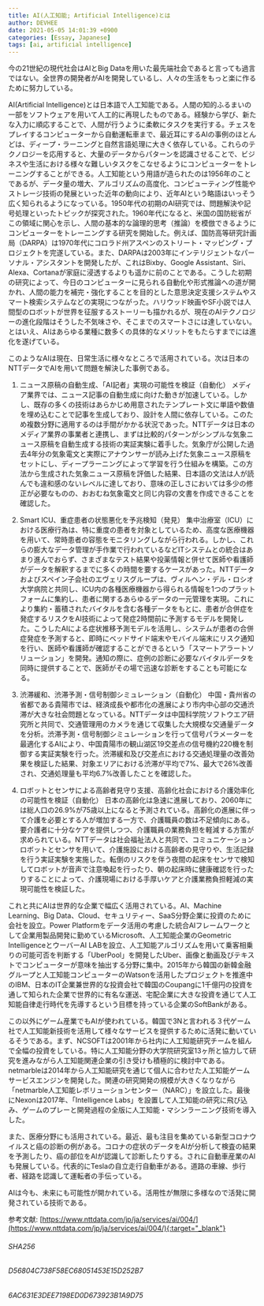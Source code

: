 ```yaml
---
title: AI(人工知能; Artificial Intelligence)とは
author: DEVHEE
date: 2021-05-05 14:01:39 +0900
categories: [Essay, Japanese]
tags: [ai, artificial intelligence]
---
```


今の21世紀の現代社会はAIとBig Dataを用いた最先端社会であると言っても過言ではない。全世界の開発者がAIを開発しているし、人々の生活をもっと楽に作るために努力している。
 
AI(Artificial Intelligence)とは日本語で人工知能である。人間の知的ふるまいの一部をソフトウェアを用いて人工的に再現したものである。経験から学び、新たな入力に順応することで、人間が行うように柔軟にタスクを実行する。チェスをプレイするコンピューターから自動運転車まで、最近耳にするAIの事例のほとんどは、ディープ・ラーニングと自然言語処理に大きく依存している。これらのテクノロジーを応用すると、大量のデータからパターンを認識させることで、ビジネスや生活における様々な難しいタスクをこなせるようにコンピューターをトレーニングすることができる。人工知能という用語が造られたのは1956年のことであるが、データ量の増大、アルゴリズムの高度化、コンピューティング性能やストレージ技術の発展といった近年の動向により、近年AIという略語はいっそう広く知られるようになっている。1950年代の初期のAI研究では、問題解決や記号処理といったトピックが探究された。1960年代になると、米国の国防総省がこの領域に関心を示し、人間の基本的な論理的思考（推論）を模倣できるようにコンピューターをトレーニングする研究を開始した。例えば、国防高等研究計画局（DARPA）は1970年代にコロラド州アスペンのストリート・マッピング・プロジェクトを完遂している。また、DARPAは2003年にインテリジェントなパーソナル・アシスタントを開発したが、これはBixby、Google Assistant、Siri、Alexa、Cortanaが家庭に浸透するよりも遥かに前のことである。こうした初期の研究によって、今日のコンピューターに見られる自動化や形式推論への道が開かれ、人間の能力を補完・強化することを目的とした意思決定支援システムやスマート検索システムなどの実現につながった。ハリウッド映画やSF小説では人間型のロボットが世界を征服するストーリーも描かれるが、現在のAIテクノロジーの進化段階はそうした不気味さや、そこまでのスマートさには達していない。とはいえ、AIはあらゆる業種に数多くの具体的なメリットをもたらすまでには進化を遂げている。
 
このようなAIは現在、日常生活に様々なところで活用されている。次は日本のNTTデータでAIを用いて問題を解決した事例である。

1. ニュース原稿の自動生成、「AI記者」実現の可能性を検証（自動化）
メディア業界では、ニュース記事の自動生成に向けた動きが加速している。しかし、既存の多くの技術はあらかじめ用意されたテンプレート文に単語や数値を埋め込むことで記事を生成しており、設計を人間に依存している。このため複数分野に適用するのは手間がかかる状況であった。NTTデータは日本のメディア業界の事業者と連携し、まずは比較的パターンがシンプルな気象ニュース原稿を自動生成する技術の実証実験に着手した。気象庁が公開した過去4年分の気象電文と実際にアナウンサーが読み上げた気象ニュース原稿をセットにし、ディープラーニングによって学習を行う仕組みを構築。この方法から生成された気象ニュース原稿を評価した結果、日本語の文法は人が読んでも違和感のないレベルに達しており、意味の正しさにおいては多少の修正が必要なものの、おおむね気象電文と同じ内容の文書を作成できることを確認した。
 
2. Smart ICU、重症患者の状態悪化を予兆検知（発見）
集中治療室（ICU）における医療行為は、特に重度の患者を対象としているため、高度な医療機器を用いて、常時患者の容態をモニタリングしながら行われる。しかし、これらの膨大なデータ管理が手作業で行われているなどITシステムとの統合はあまり進んでおらず、さまざまなテスト結果や投薬情報と併せて医師や看護師がデータを解釈するまでに多くの時間を要するケースがあった。NTTデータおよびスペイン子会社のエヴェリスグループは、ヴィルヘン・デル・ロシオ大学病院と共同し、ICU内の各種医療機器から得られる情報を1つのプラットフォームに集約し、患者に関するあらゆるデータの一元管理を実現。これにより集約・蓄積されたバイタルを含む各種データをもとに、患者が合併症を発症するリスクをAI技術によって発症2時間前に予測するモデルを開発した。こうしたAIによる症状推移予測モデルを活用し、システムが患者の合併症発症を予測すると、即時にベッドサイド端末やモバイル端末にリスク通知を行い、医師や看護師が確認することができるという「スマートアラートソリューション」を開発。通知の際に、症例の診断に必要なバイタルデータを同時に提供することで、医師がその場で迅速な診断をすることも可能になる。
 
3. 渋滞緩和、渋滞予測・信号制御シミュレーション（自動化）
中国・貴州省の省都である貴陽市では、経済成長や都市化の進展により市内中心部の交通渋滞が大きな社会問題となっている。NTTデータは中国科学院ソフトウエア研究所と共同で、交通管理用のカメラを通じて収集した大規模な交通量データを分析。渋滞予測・信号制御シミュレーションを行って信号パラメーターを最適化するAIにより、中国貴陽市の観山湖区19交差点の信号機約220機を制御する実証実験を行った。渋滞緩和及び交差点における交通処理量の改善効果を検証した結果、対象エリアにおける渋滞が平均で7%、最大で26%改善され、交通処理量も平均6.7%改善したことを確認した。
 
4. ロボットとセンサによる高齢者見守り支援、高齢化社会における介護効率化の可能性を検証（自動化）
日本の高齢化は急速に進展しており、2060年には総人口の26.9%が75歳以上になると予測されている。高齢化の進展に伴って介護を必要とする人が増加する一方で、介護職員の数は不足傾向にある。要介護者に十分なケアを提供しつつ、介護職員の業務負担を軽減する方策が求められている。NTTデータは社会福祉法人と共同で、コミュニケーションロボットとセンサを用いて、介護施設における高齢者の見守りや、生活記録を行う実証実験を実施した。転倒のリスクを伴う夜間の起床をセンサで検知してロボットが音声で注意喚起を行ったり、朝の起床時に健康確認を行ったりすることによって、介護現場における手厚いケアと介護業務負担軽減の実現可能性を検証した。
 
これと共にAIは世界的な企業で幅広く活用されている。AI、Machine Learning、Big Data、Cloud、セキュリティー、SaaS分野企業に投資のために会社を設立。Power Platformをデータ活用の考慮した統合AIフレームワークとして企業用製品開発に勤めているMicrosoft、人工知能企業のGeometric IntelligenceとウーバーAI LABを設立、人工知能アルゴリズムを用いて乗客相乗りの可能可否を判断する「UberPool」を開発したUber、画像と動画及びテキストでコンピューターが意味を抽出する分野に集中。2015年から韓国の新韓金融グループと人工知能コンピューターのWatsonを活用したプロジェクトを推進中のIBM、日本のIT企業兼世界的な投資会社で韓国のCoupangに1千億円の投資を通して知られた企業で世界的に有名な運送、宅配企業に大きな投資を通じて人工知能自律走行時代を先導するという目標を持っている企業のSoftBankがある。
 
この以外にゲーム産業でもAIが使われている。韓国で3Nと言われる３代ゲーム社で人工知能新技術を活用して様々なサービスを提供するために活発に動いているそうである。まず、NCSOFTは2001年から社内に人工知能研究チームを組んで全幅の投資をしている。特に人工知能分野の大学院研究室13ヶ所と協力して研究を進みながら人工知能関連企業の引き受けも積極的に検討中である。netmarbleは2014年から人工知能研究を通じて個人に合わせた人工知能ゲームサービスエンジンを開発した。関連の研究開発の規模が大きくなりながら「netmarble人工知能レボリューションセンター（NARC）」を設立した。最後にNexonは2017年、「Intelligence Labs」を設置して人工知能の研究に飛び込み、ゲームのプレーと開発過程の全版に人工知能・マシンラーニング技術を導入した。
 
また、医療分野にも活用されている。最近、最も注目を集めている新型コロナウイルスと癌の診断の例がある。コロナの症状のデータをAIが分析して検査の結果を予測したり、癌の部位をAIが認識して診断したりする。されに自動車産業のAIも発展している。代表的にTeslaの自立走行自動車がある。道路の車線、歩行者、経路を認識して運転者の手伝っている。
 
AIは今も、未来にも可能性が開かれている。活用性が無限に多様なので活発に開発されている技術である。
 
参考文献: [https://www.nttdata.com/jp/ja/services/ai/004/](https://www.nttdata.com/jp/ja/services/ai/004/){:target="_blank"}

###### SHA256  
###### D56804C738F58EC68051453E15D252B7  
###### 6AC631E3DEE7198ED0D673923B1A9D75